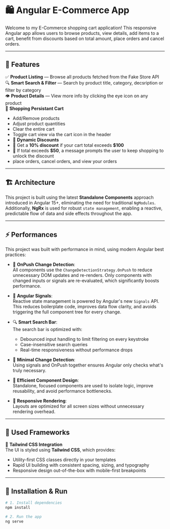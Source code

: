 # 🛍️ Angular E-Commerce App

Welcome to my E-Commerce shopping cart application! This responsive Angular app allows users to browse products, view details, add items to a cart, benefit from discounts based on total amount, place orders and cancel orders. 

---

## 🎯 Features

✅ **Product Listing** — Browse all products fetched from the Fake Store API  
🔍 **Smart Search & Filter** — Search by product title, category, decsription or filter by category  
👁️ **Product Details** — View more info by clicking the eye icon on any product  
🛒 **Shopping Persistant Cart**  
  - Add/Remove products  
  - Adjust product quantities  
  - Clear the entire cart  
  - Toggle cart view via the cart icon in the header  
  - 💸 **Dynamic Discounts**  
  - 🎉 Get a **10% discount** if your cart total exceeds **$100**  
  - 🧠 If total exceeds **$50**, a message prompts the user to keep shopping to unlock the discount 
  - place orders, cancel orders, and view your orders
  

---

## 🏗️ Architecture

This project is built using the latest **Standalone Components** approach introduced in Angular 15+, eliminating the need for traditional `NgModules`. Additionally, **NgRx** is used for robust `state management`, enabling a reactive, predictable flow of data and side effects throughout the app.

---

## ⚡ Performances

This project was built with performance in mind, using modern Angular best practices:

- 🧠 **OnPush Change Detection**:  
  All components use the `ChangeDetectionStrategy.OnPush` to reduce unnecessary DOM updates and re-renders. Only components with changed inputs or signals are re-evaluated, which significantly boosts performance.

- 🌟 **Angular Signals**:  
  Reactive state management is powered by Angular's new `Signals` API. This reduces boilerplate code, improves data flow clarity, and avoids triggering the full component tree for every change.

- 🔍 **Smart Search Bar**:  
  The search bar is optimized with:
  - Debounced input handling to limit filtering on every keystroke  
  - Case-insensitive search queries  
  - Real-time responsiveness without performance drops

- 🎯 **Minimal Change Detection**:  
  Using signals and OnPush together ensures Angular only checks what's truly necessary.

- 🧩 **Efficient Component Design**:  
  Standalone, focused components are used to isolate logic, improve reusability, and avoid performance bottlenecks.

- 📱 **Responsive Rendering**:  
  Layouts are optimized for all screen sizes without unnecessary rendering overhead.
---
##  🧩 Used Frameworks 

🎨 **Tailwind CSS Integration**  
  The UI is styled using **Tailwind CSS**, which provides:
  - Utility-first CSS classes directly in your templates
  - Rapid UI building with consistent spacing, sizing, and typography
  - Responsive design out-of-the-box with mobile-first breakpoints
---
## 🚀 Installation & Run

```bash
# 1. Install dependencies
npm install

# 2. Run the app
ng serve

